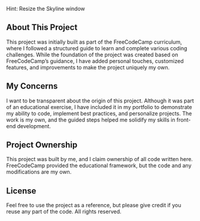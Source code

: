 Hint: Resize the Skyline window




## About This Project

This project was initially built as part of the FreeCodeCamp curriculum, where I followed a structured guide to learn and complete various coding challenges. While the foundation of the project was created based on FreeCodeCamp’s guidance, I have added personal touches, customized features, and improvements to make the project uniquely my own.

## My Concerns

I want to be transparent about the origin of this project. Although it was part of an educational exercise, I have included it in my portfolio to demonstrate my ability to code, implement best practices, and personalize projects. The work is my own, and the guided steps helped me solidify my skills in front-end development.


## Project Ownership

This project was built by me, and I claim ownership of all code written here. FreeCodeCamp provided the educational framework, but the code and any modifications are my own.

## License

Feel free to use the project as a reference, but please give credit if you reuse any part of the code. All rights reserved.


